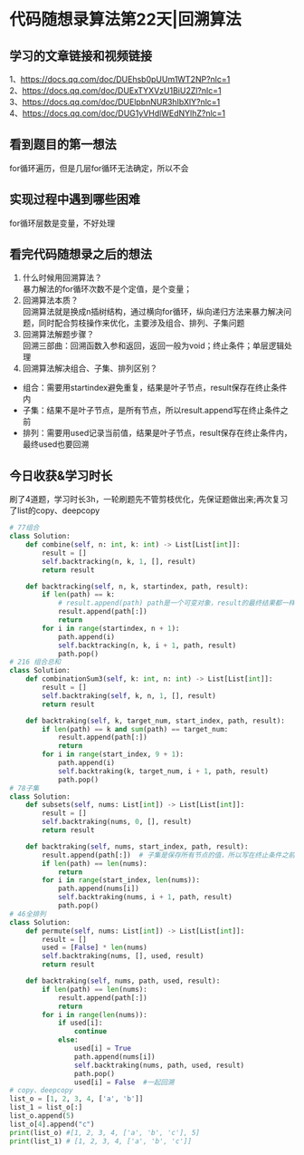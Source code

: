 # 代码随想录算法第22天|回溯算法
## 学习的文章链接和视频链接
1、https://docs.qq.com/doc/DUEhsb0pUUm1WT2NP?nlc=1  
2、https://docs.qq.com/doc/DUExTYXVzU1BiU2Zl?nlc=1  
3、https://docs.qq.com/doc/DUElpbnNUR3hIbXlY?nlc=1  
4、https://docs.qq.com/doc/DUG1yVHdlWEdNYlhZ?nlc=1  
## 看到题目的第一想法
for循环遍历，但是几层for循环无法确定，所以不会
## 实现过程中遇到哪些困难 
for循环层数是变量，不好处理
## 看完代码随想录之后的想法 
1. 什么时候用回溯算法？  
暴力解法的for循环次数不是个定值，是个变量；
2. 回溯算法本质？  
回溯算法就是换成n插树结构，通过横向for循环，纵向递归方法来暴力解决问题，同时配合剪枝操作来优化，主要涉及组合、排列、子集问题
3. 回溯算法解题步骤？  
回溯三部曲：回溯函数入参和返回，返回一般为void；终止条件；单层逻辑处理
4. 回溯算法解决组合、子集、排列区别？  
* 组合：需要用startindex避免重复，结果是叶子节点，result保存在终止条件内
* 子集：结果不是叶子节点，是所有节点，所以result.append写在终止条件之前
* 排列：需要用used记录当前值，结果是叶子节点，result保存在终止条件内，最终used也要回溯
## 今日收获&学习时长
刷了4道题，学习时长3h，一轮刷题先不管剪枝优化，先保证题做出来;再次复习了list的copy、deepcopy
```Python
# 77组合
class Solution:
    def combine(self, n: int, k: int) -> List[List[int]]:
        result = []
        self.backtracking(n, k, 1, [], result)
        return result

    def backtracking(self, n, k, startindex, path, result):
        if len(path) == k:
            # result.append(path) path是一个可变对象，result的最终结果都一样,[:]等同于浅copy,path里面的值是不可变对象
            result.append(path[:])
            return
        for i in range(startindex, n + 1):
            path.append(i)
            self.backtracking(n, k, i + 1, path, result)
            path.pop()
# 216 组合总和
class Solution:
    def combinationSum3(self, k: int, n: int) -> List[List[int]]:
        result = []
        self.backtraking(self, k, n, 1, [], result)
        return result

    def backtraking(self, k, target_num, start_index, path, result):
        if len(path) == k and sum(path) == target_num:
            result.append(path[:])
            return
        for i in range(start_index, 9 + 1):
            path.append(i)
            self.backtraking(k, target_num, i + 1, path, result)
            path.pop()
# 78子集
class Solution:
    def subsets(self, nums: List[int]) -> List[List[int]]:
        result = []
        self.backtraking(nums, 0, [], result)
        return result

    def backtraking(self, nums, start_index, path, result):
        result.append(path[:])  # 子集是保存所有节点的值，所以写在终止条件之前
        if len(path) == len(nums):
            return
        for i in range(start_index, len(nums)):
            path.append(nums[i])
            self.backtraking(nums, i + 1, path, result)
            path.pop()
# 46全排列
class Solution:
    def permute(self, nums: List[int]) -> List[List[int]]:
        result = []
        used = [False] * len(nums)
        self.backtraking(nums, [], used, result)
        return result

    def backtraking(self, nums, path, used, result):
        if len(path) == len(nums):
            result.append(path[:])
            return
        for i in range(len(nums)):
            if used[i]:
                continue
            else:
                used[i] = True
                path.append(nums[i])
                self.backtraking(nums, path, used, result)
                path.pop()
                used[i] = False  #一起回溯
# copy、deepcopy
list_o = [1, 2, 3, 4, ['a', 'b']]
list_1 = list_o[:]
list_o.append(5)
list_o[4].append("c")
print(list_o) #[1, 2, 3, 4, ['a', 'b', 'c'], 5]
print(list_1) # [1, 2, 3, 4, ['a', 'b', 'c']]
```



